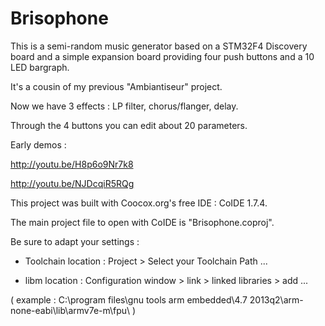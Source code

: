 Brisophone
==========
This is a semi-random music generator based on a STM32F4 Discovery board and a simple expansion board providing four push buttons and a 10 LED bargraph.

It's a cousin of my previous "Ambiantiseur" project.

Now we have 3 effects : LP filter, chorus/flanger, delay.

Through the 4 buttons you can edit about 20 parameters.

Early demos :

http://youtu.be/H8p6o9Nr7k8

http://youtu.be/NJDcqiR5RQg

This project was built with Coocox.org's free IDE : CoIDE 1.7.4.

The main project file to open with CoIDE is "Brisophone.coproj".

Be sure to adapt your settings :

- Toolchain location  : Project > Select your Toolchain Path ...

- libm location : Configuration window > link > linked libraries > add ...

( example : C:\program files\gnu tools arm embedded\4.7 2013q2\arm-none-eabi\lib\armv7e-m\fpu\  )

